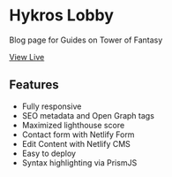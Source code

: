 # Hykros Lobby 

Blog page for Guides on Tower of Fantasy 

[View Live](https://hykroslobby.netlify.app)



## Features

* Fully responsive
* SEO metadata and Open Graph tags
* Maximized lighthouse score
* Contact form with Netlify Form
* Edit Content with Netlify CMS
* Easy to deploy
* Syntax highlighting via PrismJS





